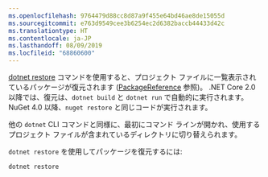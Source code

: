 ```yaml
---
ms.openlocfilehash: 9764479d88cc8d87a9f455e64bd46ae8de15055d
ms.sourcegitcommit: e763d9549cee3b6254ec2d6382baccb44433d42c
ms.translationtype: HT
ms.contentlocale: ja-JP
ms.lasthandoff: 08/09/2019
ms.locfileid: "68860600"
---
```

[dotnet restore](/dotnet/core/tools/dotnet-restore?tabs=netcore2x) コマンドを使用すると、プロジェクト ファイルに一覧表示されているパッケージが復元されます ([PackageReference](../../consume-packages/package-references-in-project-files.md) 参照)。 .NET Core 2.0 以降では、復元は、`dotnet build` と `dotnet run` で自動的に実行されます。 NuGet 4.0 以降、`nuget restore` と同じコードが実行されます。

他の `dotnet` CLI コマンドと同様に、最初にコマンド ラインが開かれ、使用するプロジェクト ファイルが含まれているディレクトリに切り替えられます。

`dotnet restore` を使用してパッケージを復元するには:

```cli
dotnet restore 
```